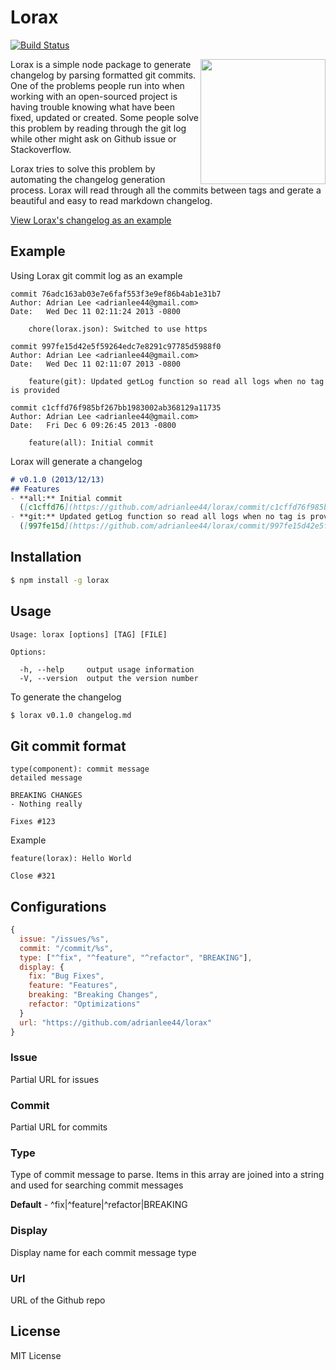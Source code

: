 Lorax
===
[![Build Status](https://travis-ci.org/adrianlee44/lorax.png?branch=master)](https://travis-ci.org/adrianlee44/lorax)

<img align="right" height="200" src="http://4.bp.blogspot.com/-nIhDGmiP2Vc/T1MD0BbiWxI/AAAAAAAABeQ/3DMn5DYC3YY/s1600/lorax1.png">

Lorax is a simple node package to generate changelog by parsing formatted git commits. One of the problems people run into when working with an open-sourced project is having trouble knowing what have been fixed, updated or created. Some people solve this problem by reading through the git log while other might ask on Github issue or Stackoverflow.

Lorax tries to solve this problem by automating the changelog generation process. Lorax will read through all the commits between tags and gerate a beautiful and easy to read markdown changelog.

[View Lorax's changelog as an example](https://github.com/adrianlee44/lorax/blob/master/changelog.md)

## Example
Using Lorax git commit log as an example

```
commit 76adc163ab03e7e6faf553f3e9ef86b4ab1e31b7
Author: Adrian Lee <adrianlee44@gmail.com>
Date:   Wed Dec 11 02:11:24 2013 -0800

    chore(lorax.json): Switched to use https

commit 997fe15d42e5f59264edc7e8291c97785d5988f0
Author: Adrian Lee <adrianlee44@gmail.com>
Date:   Wed Dec 11 02:11:07 2013 -0800

    feature(git): Updated getLog function so read all logs when no tag is provided

commit c1cffd76f985bf267bb1983002ab368129a11735
Author: Adrian Lee <adrianlee44@gmail.com>
Date:   Fri Dec 6 09:26:45 2013 -0800

    feature(all): Initial commit
```

Lorax will generate a changelog
```markdown
# v0.1.0 (2013/12/13)
## Features
- **all:** Initial commit
  ([c1cffd76](https://github.com/adrianlee44/lorax/commit/c1cffd76f985bf267bb1983002ab368129a11735))
- **git:** Updated getLog function so read all logs when no tag is provided
  ([997fe15d](https://github.com/adrianlee44/lorax/commit/997fe15d42e5f59264edc7e8291c97785d5988f0))
```

## Installation
```bash
$ npm install -g lorax
```

## Usage

```
Usage: lorax [options] [TAG] [FILE]

Options:

  -h, --help     output usage information
  -V, --version  output the version number
```

To generate the changelog
```bash
$ lorax v0.1.0 changelog.md
```

## Git commit format
```
type(component): commit message
detailed message

BREAKING CHANGES
- Nothing really

Fixes #123
```

Example
```
feature(lorax): Hello World

Close #321
```

## Configurations
```js
{
  issue: "/issues/%s",
  commit: "/commit/%s",
  type: ["^fix", "^feature", "^refactor", "BREAKING"],
  display: {
    fix: "Bug Fixes",
    feature: "Features",
    breaking: "Breaking Changes",
    refactor: "Optimizations"
  }
  url: "https://github.com/adrianlee44/lorax"
}
```
### Issue
Partial URL for issues

### Commit
Partial URL for commits

### Type
Type of commit message to parse. Items in this array are joined into a string and used for searching commit messages

**Default** - ^fix|^feature|^refactor|BREAKING

### Display
Display name for each commit message type

### Url
URL of the Github repo

## License

MIT License
